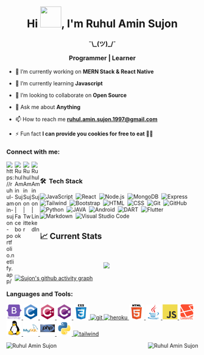 <h1 align="center">Hi <img src="https://github.com/NoobMahbub/NoobMahbub/blob/main/Wave.gif" height="55px" width="55px">, I'm Ruhul Amin Sujon</h1>
<h3 align="center">¯\_(ツ)_/¯

Programmer | Learner

</h3>

- 🔭 I’m currently working on **MERN Stack & React Native**

- 🌱 I’m currently learning **Javascript**

- 👯 I’m looking to collaborate on **Open Source**

- 💬 Ask me about **Anything**

- 📫 How to reach me **ruhul.amin.sujon.1997@gmail.com**

- ⚡ Fun fact **I can provide you cookies for free to eat 🍪😂**

### Connect with me:

[<img align="left" target="_blank" alt="https://ruhul-amin-sujon-portfolio.netlify.app/" width="22px" src="https://www.pngall.com/wp-content/uploads/4/World-Wide-Web.png" />][website]
[<img align="left" alt="Ruhul Amin Sujon | Facebook" width="22px" src="https://w7.pngwing.com/pngs/991/568/png-transparent-facebook-logo-computer-icons-facebook-logo-facebook.png" />][facebook]
<!-- [<img align="left" alt="Ruhul Amin Sujon | YouTube" width="22px" src="https://cdn.jsdelivr.net/npm/simple-icons@v3/icons/youtube.svg" />][youtube] -->
[<img align="left" alt="Ruhul Amin Sujon | Twitter" width="22px" src="https://encrypted-tbn0.gstatic.com/images?q=tbn:ANd9GcT2LOdq1IcZqSNWavdU8Vjque5aJ6x8HZzEMg&usqp=CAU" />][twitter]
<!-- [<img align="left" alt="Ruhul Amin Sujon | Twitter" width="22px" src="https://cdn-icons-png.flaticon.com/512/124/124019.png" />][telegram] -->
[<img align="left" alt="Ruhul Amin Sujon | LinkedIn" width="22px" src="https://cdn-icons-png.flaticon.com/512/124/124011.png" />][linkedin]
<!-- [<img align="left" alt="Ruhul Amin Sujon | Instagram" width="22px" src="https://cdn.jsdelivr.net/npm/simple-icons@v3/icons/instagram.svg" />][instagram] -->

<br />

### 🛠 &nbsp;Tech Stack

![JavaScript](https://img.shields.io/badge/-JavaScript-05122A?style=flat&logo=javascript)&nbsp;
![React](https://img.shields.io/badge/-React-05122A?style=flat&logo=react)&nbsp;
![Node.js](https://img.shields.io/badge/-Node.js-05122A?style=flat&logo=node.js)&nbsp;
![MongoDB](https://img.shields.io/badge/-MongoDB-05122A?style=flat&logo=mongodb)&nbsp;
![Express](https://img.shields.io/badge/-Express-05122A?style=flat&logo=express)&nbsp;
![Tailwind](https://img.shields.io/badge/-Tailwind%20CSS-05122A?style=flat&logo=tailwindcss)&nbsp;
![Bootstrap](https://img.shields.io/badge/-Bootstrap-05122A?style=flat&logo=bootstrap&logoColor=563D7C)&nbsp;
![HTML](https://img.shields.io/badge/-HTML-05122A?style=flat&logo=HTML5)&nbsp;
![CSS](https://img.shields.io/badge/-CSS-05122A?style=flat&logo=CSS3&logoColor=1572B6)&nbsp;
![Git](https://img.shields.io/badge/-Git-05122A?style=flat&logo=git)&nbsp;
![GitHub](https://img.shields.io/badge/-GitHub-05122A?style=flat&logo=github)&nbsp;
![Python](https://img.shields.io/badge/-Python-05122A?style=flat&logo=python)&nbsp;
![JAVA](https://img.shields.io/badge/-java-05122A?style=flat&logo=java)&nbsp;
![Android](https://img.shields.io/badge/-Andriod-05122A?style=flat&logo=android)&nbsp;
![DART](https://img.shields.io/badge/-Dart-05122A?style=flat&logo=dart)&nbsp;
![Flutter](https://img.shields.io/badge/-Flutter-05122A?style=flat&logo=flutter)&nbsp;
![Markdown](https://img.shields.io/badge/-Markdown-05122A?style=flat&logo=markdown)&nbsp;
![Visual Studio Code](https://img.shields.io/badge/-Visual%20Studio%20Code-05122A?style=flat&logo=visual-studio-code&logoColor=007ACC)&nbsp;

<!-- <br />
### Profile Visitors 
[![visitor badge](https://visitor-badge.glitch.me/badge?page_id=Rasujon3.visitor-badge&left_color=blue&right_color=yellow)]
<br /> -->

## :chart_with_upwards_trend: Current Stats

<br />
<p align="center">
  <img width="60%" src="https://github-readme-streak-stats.herokuapp.com/?user=Rasujon3&background=0D1117&sideNums=FFFFFF&sideLabels=9A9A9A&currStreakNum=FB8C00&dates=6E6E6E" />
</p>

[![Sujon's github activity graph](https://activity-graph.herokuapp.com/graph?username=Rasujon3&bg_color=ffffff&color=777777&line=ff5200&point=1adbce&area=true&hide_border=true)](https://github.com/Rasujon3/github-readme-activity-graph)


<h3 align="left">Languages and Tools:</h3>
<p align="left"> 
  <a href="https://getbootstrap.com" target="_blank"> 
    <img src="https://raw.githubusercontent.com/devicons/devicon/master/icons/bootstrap/bootstrap-plain-wordmark.svg" alt="bootstrap" width="40" height="40"/> 
  </a> 
  <a href="https://www.cprogramming.com/" target="_blank"> <img src="https://raw.githubusercontent.com/devicons/devicon/master/icons/c/c-original.svg" alt="c" width="40"             height="40"/> 
  </a> 
  <a href="https://www.w3schools.com/cpp/" target="_blank"> <img src="https://raw.githubusercontent.com/devicons/devicon/master/icons/cplusplus/cplusplus-original.svg"                alt="cplusplus" width="40" height="40"/> 
  </a> 
  <a href="https://www.w3schools.com/cs/" target="_blank"> <img src="https://raw.githubusercontent.com/devicons/devicon/master/icons/csharp/csharp-original.svg" alt="csharp" width="40" height="40"/> </a> 
  <a href="https://www.w3schools.com/css/" target="_blank"> <img src="https://raw.githubusercontent.com/devicons/devicon/master/icons/css3/css3-original-wordmark.svg" alt="css3" width="40" height="40"/> </a> 
  <a href="https://git-scm.com/" target="_blank"> <img src="https://www.vectorlogo.zone/logos/git-scm/git-scm-icon.svg" alt="git" width="40" height="40"/> </a> 
  <a href="https://heroku.com" target="_blank"> <img src="https://www.vectorlogo.zone/logos/heroku/heroku-icon.svg" alt="heroku" width="40" height="40"/> </a> 
  <a href="https://www.w3.org/html/" target="_blank"> <img src="https://raw.githubusercontent.com/devicons/devicon/master/icons/html5/html5-original-wordmark.svg" alt="html5" width="40" height="40"/> </a> 
  <a href="https://www.java.com" target="_blank"> <img src="https://raw.githubusercontent.com/devicons/devicon/master/icons/java/java-original.svg" alt="java" width="40" height="40"/> </a> 
  <a href="https://developer.mozilla.org/en-US/docs/Web/JavaScript" target="_blank"> <img src="https://raw.githubusercontent.com/devicons/devicon/master/icons/javascript/javascript-original.svg" alt="javascript" width="40" height="40"/> </a> 
  <a href="https://laravel.com/" target="_blank"> <img src="https://raw.githubusercontent.com/devicons/devicon/master/icons/laravel/laravel-plain-wordmark.svg" alt="laravel" width="40" height="40"/> </a> 
  <a href="https://www.linux.org/" target="_blank"> <img src="https://raw.githubusercontent.com/devicons/devicon/master/icons/linux/linux-original.svg" alt="linux" width="40" height="40"/> </a> 
  <a href="https://www.mysql.com/" target="_blank"> <img src="https://raw.githubusercontent.com/devicons/devicon/master/icons/mysql/mysql-original-wordmark.svg" alt="mysql" width="40" height="40"/> </a> 
  <a href="https://www.php.net" target="_blank"> <img src="https://raw.githubusercontent.com/devicons/devicon/master/icons/php/php-original.svg" alt="php" width="40" height="40"/> </a> 
  <a href="https://www.python.org" target="_blank"> <img src="https://raw.githubusercontent.com/devicons/devicon/master/icons/python/python-original.svg" alt="python" width="40" height="40"/> </a> 
  <a href="https://tailwindcss.com/" target="_blank"> <img src="https://www.vectorlogo.zone/logos/tailwindcss/tailwindcss-icon.svg" alt="tailwind" width="40" height="40"/> </a> </p>

<p><img align="left" src="https://github-readme-stats.vercel.app/api/top-langs?username=Rasujon3&show_icons=true&locale=en&layout=compact" alt="Ruhul Amin Sujon" /></p>

<p><img align="right" src="https://github-readme-stats.vercel.app/api?username=Rasujon3&show_icons=true&locale=en" alt="Ruhul Amin Sujon" /></p>

[website]: https://ruhul-amin-sujon-portfolio.netlify.app/
[facebook]: https://facebook.com/rasujon.14
[twitter]: https://twitter.com/sujon_ra
[linkedin]: https://www.linkedin.com/in/ruhul-amin-sujon-77654a240/
<!-- [youtube]: https://youtube.com/TechHelpBangladesh -->
<!-- [instagram]: https://instagram.com/mahbubdev/ -->
<!-- [telegram]: https://t.me/TechHelpBangladesh -->
